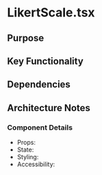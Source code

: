 # LikertScale.tsx

## Purpose

## Key Functionality

## Dependencies

## Architecture Notes

### Component Details
- Props: 
- State: 
- Styling: 
- Accessibility: 
